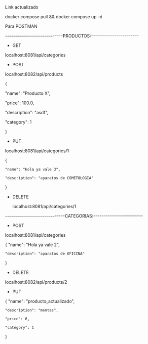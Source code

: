 Link actualizado 

docker compose pull && docker compose up -d

Para POSTMAN

-----------------------------PRODUCTOS:------------------------

* GET

localhost:8081/api/categories

* POST

localhost:8082/api/products

{

  "name": "Producto X",
  
  "price": 100.0,
  
  "description": "asdf",
  
  "category": 1
  
}

* PUT

localhost:8081/api/categories/1

{

    "name": "Hola ya vale 3",
    
    "description": "aparatos de COMETOLOGIA"
    
}

* DELETE
  
  localhost:8081/api/categories/1


------------------------------CATEGORIAS:-------------------------

* POST

localhost:8081/api/categories

{
    "name": "Hola ya vale 2",
    
    "description": "aparatos de OFICINA"
    
}


* DELETE

localhost:8082/api/products/2

* PUT

{
    "name": "producto_actualizado",
    
    "description": "mentas",
    
    "price": 6,
    
    "category": 1
    
}

